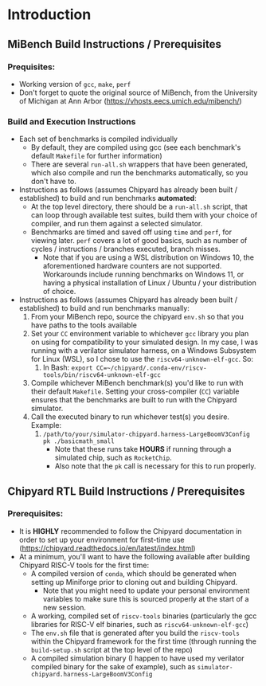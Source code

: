 # Introduction

## MiBench Build Instructions / Prerequisites
### Prequisites:
- Working version of `gcc`, `make`, `perf`
- Don't forget to quote the original source of MiBench, from the University of Michigan at Ann Arbor (https://vhosts.eecs.umich.edu/mibench/)

### Build and Execution Instructions
- Each set of benchmarks is compiled individually
  - By default, they are compiled using gcc (see each benchmark's default `Makefile` for further information)
  - There are several `run-all.sh` wrappers that have been generated, which also compile and run the benchmarks automatically, so you don't have to.
- Instructions as follows (assumes Chipyard has already been built / established) to build and run benchmarks **automated**:
  - At the top level directory, there should be a `run-all.sh` script, that can loop through available test suites, build them with your choice of compiler, and run them against a selected simulator.
  - Benchmarks are timed and saved off using `time` and `perf`, for viewing later. `perf` covers a lot of good basics, such as number of cycles / instructions / branches executed, branch misses.
    - Note that if you are using a WSL distribution on Windows 10, the aforementioned hardware counters are not supported. Workarounds include running benchmarks on Windows 11, or having a physical installation of Linux / Ubuntu / your distribution of choice.
- Instructions as follows (assumes Chipyard has already been built / established) to build and run benchmarks manually:
  1. From your MiBench repo, source the chipyard `env.sh` so that you have paths to the tools available
  2. Set your `CC` environment variable to whichever `gcc` library you plan on using for compatibility to your simulated design. In my case, I was running with a verilator simulator harness, on a Windows Subsystem for Linux (WSL), so I chose to use the `riscv64-unknown-elf-gcc`. So:
     1. In Bash: `export CC=~/chipyard/.conda-env/riscv-tools/bin/riscv64-unknown-elf-gcc`
  3. Compile whichever MiBench benchmark(s) you'd like to run with their default `Makefile`. Setting your cross-compiler (`CC`) variable ensures that the benchmarks are built to run with the Chipyard simulator.
  4. Call the executed binary to run whichever test(s) you desire. Example:
     1. `/path/to/your/simulator-chipyard.harness-LargeBoomV3Config pk ./basicmath_small`
        - Note that these runs take **HOURS** if running through a simulated chip, such as `RocketChip`.
        - Also note that the `pk` call is necessary for this to run properly.

## Chipyard RTL Build Instructions / Prerequisites
### Prerequisites:
- It is **HIGHLY** recommended to follow the Chipyard documentation in order to set up your environment for first-time use (https://chipyard.readthedocs.io/en/latest/index.html)
- At a minimum, you'll want to have the following available after building Chipyard RISC-V tools for the first time:
  - A compiled version of `conda`, which should be generated when setting up Miniforge prior to cloning out and building Chipyard.
    - Note that you might need to update your personal environment variables to make sure this is sourced properly at the start of a new session.
  - A working, compiled set of `riscv-tools` binaries (particularly the gcc libraries for RISC-V elf binaries, such as `riscv64-unknown-elf-gcc`)
  - The `env.sh` file that is generated after you build the `riscv-tools` within the Chipyard framework for the first time (through running the `build-setup.sh` script at the top level of the repo)
  - A compiled simulation binary (I happen to have used my verilator compiled binary for the sake of example), such as `simulator-chipyard.harness-LargeBoomV3Config`